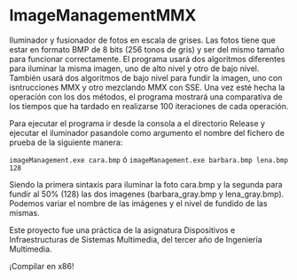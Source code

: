 # ImageManagementMMX
Iluminador y fusionador de fotos en escala de grises. Las fotos tiene que estar en formato BMP de 8 bits (256 tonos de gris) y ser del mismo tamaño para funcionar correctamente.
El programa usará dos algoritmos diferentes para iluminar la misma imagen, uno de alto nivel y otro de bajo nivel.
También usará dos algoritmos de bajo nivel para fundir la imagen, uno con isntrucciones MMX y otro mezclando MMX con SSE.
Una vez esté hecha la operación con los dos métodos, el programa mostrará una comparativa de los tiempos que ha tardado en realizarse 100 iteraciones de cada operación. 

Para ejecutar el programa ir desde la consola a el directorio Release y ejecutar el iluminador pasandole como argumento el nombre del fichero de prueba de la siguiente manera:

```imageManagement.exe cara.bmp``` ó ```imageManagement.exe barbara.bmp lena.bmp 128```

Siendo la primera sintaxis para iluminar la foto cara.bmp y la segunda para fundir al 50% (128) las dos imagenes (barbara_gray.bmp y lena_gray.bmp). Podemos variar el nombre de las imágenes y el nivel de fundido de las mismas.

Este proyecto fue una práctica de la asignatura Dispositivos e Infraestructuras de Sistemas Multimedia, del tercer año de Ingeniería Multimedia.

¡Compilar en x86!
